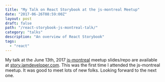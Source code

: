 ```yaml
---
title: "My Talk on React Storybook at the js-montreal Meetup"
date: "2017-06-26T08:59:00Z"
layout: post
draft: false
path: "/react-storybook-js-montreal-talk/"
category: "talks"
description: "An overview of React Storybook"
tags:
  - "react"
---
```


My talk at the June 13th, 2017 [js-montreal](http://js-montreal.org) meetup slides/repo are available at [story.iamdeveloper.com](http://story.iamdeveloper.com). This was the first time I attended the js-montreal meetup. It was good to meet lots of new folks. Looking forward to the next one.